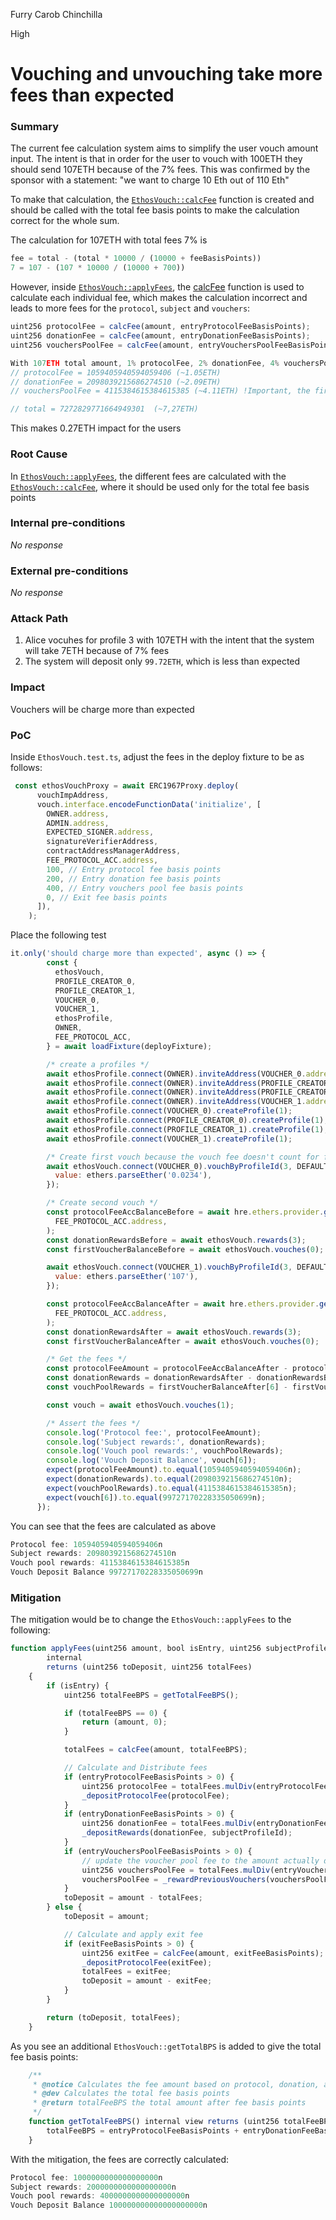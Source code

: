 Furry Carob Chinchilla

High

# Vouching and unvouching take more fees than expected

### Summary

The current fee calculation system aims to simplify the user vouch amount input. The intent is that in order for the user to vouch with 100ETH they should send 107ETH because of the 7% fees. This was confirmed by the sponsor with a statement: "we want to charge 10 Eth out of 110 Eth"

To make that calculation, the [`EthosVouch::calcFee`](https://github.com/sherlock-audit/2024-11-ethos-network-ii/blob/main/ethos/packages/contracts/contracts/EthosVouch.sol#L975) function is created and should be called with the total fee basis points to make the calculation correct for the whole sum.

The calculation for 107ETH with total fees 7% is
```javascript
fee = total - (total * 10000 / (10000 + feeBasisPoints))
7 = 107 - (107 * 10000 / (10000 + 700))
```

However, inside [`EthosVouch::applyFees`](https://github.com/sherlock-audit/2024-11-ethos-network-ii/blob/main/ethos/packages/contracts/contracts/EthosVouch.sol#L929), the [calcFee](https://github.com/sherlock-audit/2024-11-ethos-network-ii/blob/main/ethos/packages/contracts/contracts/EthosVouch.sol#L975) function is used to calculate each individual fee, which makes the calculation incorrect and leads to more fees for the `protocol`, `subject` and `vouchers`:
```javascript
uint256 protocolFee = calcFee(amount, entryProtocolFeeBasisPoints);
uint256 donationFee = calcFee(amount, entryDonationFeeBasisPoints);
uint256 vouchersPoolFee = calcFee(amount, entryVouchersPoolFeeBasisPoints);

With 107ETH total amount, 1% protocolFee, 2% donationFee, 4% vouchersPoolFee
// protocolFee = 1059405940594059406 (~1.05ETH)
// donationFee = 2098039215686274510 (~2.09ETH)
// vouchersPoolFee = 4115384615384615385 (~4.11ETH) !Important, the first vouch doesn't include fees

// total = 7272829771664949301  (~7,27ETH)
```

This makes 0.27ETH impact for the users

### Root Cause

In [`EthosVouch::applyFees`](https://github.com/sherlock-audit/2024-11-ethos-network-ii/blob/main/ethos/packages/contracts/contracts/EthosVouch.sol#L929), the different fees are calculated with the [`EthosVouch::calcFee`](https://github.com/sherlock-audit/2024-11-ethos-network-ii/blob/main/ethos/packages/contracts/contracts/EthosVouch.sol#L975), where it should be used only for the total fee basis points

### Internal pre-conditions

_No response_

### External pre-conditions

_No response_

### Attack Path

1. Alice vocuhes for profile 3 with 107ETH with the intent that the system will take 7ETH because of 7% fees
2. The system will deposit only `99.72ETH`, which is less than expected

### Impact

Vouchers will be charge more than expected

### PoC

Inside `EthosVouch.test.ts`, adjust the fees in the deploy fixture to be as follows:

```javascript
 const ethosVouchProxy = await ERC1967Proxy.deploy(
      vouchImpAddress,
      vouch.interface.encodeFunctionData('initialize', [
        OWNER.address,
        ADMIN.address,
        EXPECTED_SIGNER.address,
        signatureVerifierAddress,
        contractAddressManagerAddress,
        FEE_PROTOCOL_ACC.address,
        100, // Entry protocol fee basis points
        200, // Entry donation fee basis points
        400, // Entry vouchers pool fee basis points
        0, // Exit fee basis points
      ]),
    );
```

Place the following test

```javascript
it.only('should charge more than expected', async () => {
        const {
          ethosVouch,
          PROFILE_CREATOR_0,
          PROFILE_CREATOR_1,
          VOUCHER_0,
          VOUCHER_1,
          ethosProfile,
          OWNER,
          FEE_PROTOCOL_ACC,
        } = await loadFixture(deployFixture);

        /* create a profiles */
        await ethosProfile.connect(OWNER).inviteAddress(VOUCHER_0.address);
        await ethosProfile.connect(OWNER).inviteAddress(PROFILE_CREATOR_0.address);
        await ethosProfile.connect(OWNER).inviteAddress(PROFILE_CREATOR_1.address);
        await ethosProfile.connect(OWNER).inviteAddress(VOUCHER_1.address);
        await ethosProfile.connect(VOUCHER_0).createProfile(1);
        await ethosProfile.connect(PROFILE_CREATOR_0).createProfile(1);
        await ethosProfile.connect(PROFILE_CREATOR_1).createProfile(1);
        await ethosProfile.connect(VOUCHER_1).createProfile(1);

        /* Create first vouch because the vouch fee doesn't count for first vouch*/
        await ethosVouch.connect(VOUCHER_0).vouchByProfileId(3, DEFAULT_COMMENT, DEFAULT_METADATA, {
          value: ethers.parseEther('0.0234'),
        });

        /* Create second vouch */
        const protocolFeeAccBalanceBefore = await hre.ethers.provider.getBalance(
          FEE_PROTOCOL_ACC.address,
        );
        const donationRewardsBefore = await ethosVouch.rewards(3);
        const firstVoucherBalanceBefore = await ethosVouch.vouches(0);

        await ethosVouch.connect(VOUCHER_1).vouchByProfileId(3, DEFAULT_COMMENT, DEFAULT_METADATA, {
          value: ethers.parseEther('107'),
        });

        const protocolFeeAccBalanceAfter = await hre.ethers.provider.getBalance(
          FEE_PROTOCOL_ACC.address,
        );
        const donationRewardsAfter = await ethosVouch.rewards(3);
        const firstVoucherBalanceAfter = await ethosVouch.vouches(0);

        /* Get the fees */
        const protocolFeeAmount = protocolFeeAccBalanceAfter - protocolFeeAccBalanceBefore;
        const donationRewards = donationRewardsAfter - donationRewardsBefore;
        const vouchPoolRewards = firstVoucherBalanceAfter[6] - firstVoucherBalanceBefore[6];

        const vouch = await ethosVouch.vouches(1);

        /* Assert the fees */
        console.log('Protocol fee:', protocolFeeAmount);
        console.log('Subject rewards:', donationRewards);
        console.log('Vouch pool rewards:', vouchPoolRewards);
        console.log('Vouch Deposit Balance', vouch[6]);
        expect(protocolFeeAmount).to.equal(1059405940594059406n);
        expect(donationRewards).to.equal(2098039215686274510n);
        expect(vouchPoolRewards).to.equal(4115384615384615385n);
        expect(vouch[6]).to.equal(99727170228335050699n);
      });
```

You can see that the fees are calculated as above
```javascript
Protocol fee: 1059405940594059406n
Subject rewards: 2098039215686274510n
Vouch pool rewards: 4115384615384615385n
Vouch Deposit Balance 99727170228335050699n
```

### Mitigation

The mitigation would be to change the `EthosVouch::applyFees` to the following:

```javascript
function applyFees(uint256 amount, bool isEntry, uint256 subjectProfileId)
        internal
        returns (uint256 toDeposit, uint256 totalFees)
    {
        if (isEntry) {
            uint256 totalFeeBPS = getTotalFeeBPS();

            if (totalFeeBPS == 0) {
                return (amount, 0);
            }

            totalFees = calcFee(amount, totalFeeBPS);

            // Calculate and Distribute fees
            if (entryProtocolFeeBasisPoints > 0) {
                uint256 protocolFee = totalFees.mulDiv(entryProtocolFeeBasisPoints, totalFeeBPS);
                _depositProtocolFee(protocolFee);
            }
            if (entryDonationFeeBasisPoints > 0) {
                uint256 donationFee = totalFees.mulDiv(entryDonationFeeBasisPoints, totalFeeBPS);
                _depositRewards(donationFee, subjectProfileId);
            }
            if (entryVouchersPoolFeeBasisPoints > 0) {
                // update the voucher pool fee to the amount actually distributed
                uint256 vouchersPoolFee = totalFees.mulDiv(entryVouchersPoolFeeBasisPoints, totalFeeBPS);
                vouchersPoolFee = _rewardPreviousVouchers(vouchersPoolFee, subjectProfileId);
            }
            toDeposit = amount - totalFees;
        } else {
            toDeposit = amount;

            // Calculate and apply exit fee
            if (exitFeeBasisPoints > 0) {
                uint256 exitFee = calcFee(amount, exitFeeBasisPoints);
                _depositProtocolFee(exitFee);
                totalFees = exitFee;
                toDeposit = amount - exitFee;
            }
        }

        return (toDeposit, totalFees);
    }
```

As you see an additional `EthosVouch::getTotalBPS` is added to give the total fee basis points:
```javascript
    /**
     * @notice Calculates the fee amount based on protocol, donation, and vouchers pool fees BPS
     * @dev Calculates the total fee basis points
     * @return totalFeeBPS the total amount after fee basis points
     */
    function getTotalFeeBPS() internal view returns (uint256 totalFeeBPS) {
        totalFeeBPS = entryProtocolFeeBasisPoints + entryDonationFeeBasisPoints + entryVouchersPoolFeeBasisPoints;
    }
```

With the mitigation, the fees are correctly calculated:
```javascript
Protocol fee: 1000000000000000000n
Subject rewards: 2000000000000000000n
Vouch pool rewards: 4000000000000000000n
Vouch Deposit Balance 100000000000000000000n
```